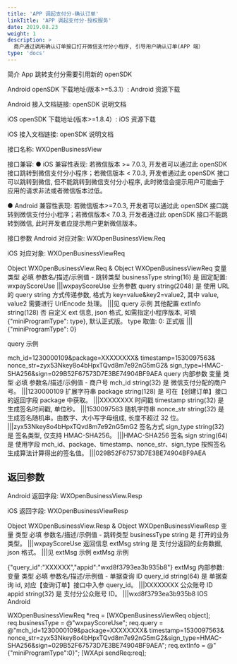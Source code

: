 ```yaml
---
title: 'APP 调起支付分-确认订单'
linkTitle: 'APP 调起支付分-授权服务'
date: 2019.08.23
weight: 1
description: >
  商户通过调用确认订单接口打开微信支付分小程序, 引导用户确认订单(APP 端）
type: 'docs'
---
```


简介
App 跳转支付分需要引用新的 openSDK

Android openSDK 下载地址(版本>=5.3.1）: Android 资源下载

Android 接入文档链接: openSDK 说明文档

iOS openSDK 下载地址(版本>=1.8.4）: iOS 资源下载

iOS 接入文档链接: openSDK 说明文档

接口名称: WXOpenBusinessView

接口兼容:
● iOS 兼容性表现: 若微信版本 >= 7.0.3, 开发者可以通过此 openSDK 接口跳转到微信支付分小程序；若微信版本 < 7.0.3, 开发者通过此 openSDK 接口可以跳转到微信, 但不能跳转到微信支付分小程序, 此时微信会提示用户可能由于应用的请求非法或者微信版本过低。

● Android 兼容性表现: 若微信版本>=7.0.3, 开发者可以通过此 openSDK 接口跳转到微信支付分小程序；若微信版本< 7.0.3, 开发者通过此 openSDK 接口不能跳转到微信, 此时开发者应提示用户更新微信版本。

接口参数
Android 对应对象: WXOpenBusinessView.Req

iOS 对应对象: WXOpenBusinessViewReq

Object WXOpenBusinessView.Req & Object WXOpenBusinessViewReq
变量 类型 必填 参数名/描述/示例值 -
跳转类型 businessType string(16) 是 固定配置: wxpayScoreUse
|||wxpayScoreUse
业务参数 query string(2048) 是 使用 URL 的 query string
方式传递参数, 格式为 key=value&key2=value2, 其中 value, value2 需要进行 UrlEncode 处理。
|||见 query 示例
其他配置 extInfo string(128) 否 自定义 ext 信息, json 格式, 如需指定小程序版本, 可填 {"miniProgramType": type}, 默认正式版。
type 取值:
0: 正式版
|||{"miniProgramType": 0}

query 示例

mch_id=1230000109&package=XXXXXXXX&
timestamp=1530097563&
nonce_str=zyx53Nkey8o4bHpxTQvd8m7e92nG5mG2&
sign_type=HMAC-SHA256&sign=029B52F67573D7E3BE74904BF9AEA
query 内部参数
变量 类型 必填 参数名/描述/示例值 -
商户号 mch_id string(32) 是 微信支付分配的商户号。
|||1230000109
扩展字符串 package string(128) 是 可在【创建订单】接口的返回字段 package 中获取。
|||XXXXXXXX
时间戳 timestamp string(32) 是 生成签名时间戳, 单位秒。
|||1530097563
随机字符串 nonce_str string(32) 是 生成签名随机串。由数字、大小写字母组成, 长度不超过 32 位。
|||zyx53Nkey8o4bHpxTQvd8m7e92nG5mG2
签名方式 sign_type string(32) 是 签名类型, 仅支持 HMAC-SHA256。
|||HMAC-SHA256
签名 sign string(64) 是 使用字段 mch_id、package、timestamp、nonce_str、sign_type 按照签名生成算法计算得出的签名值。
|||029B52F67573D7E3BE74904BF9AEA

## 返回参数

Android 返回字段: WXOpenBusinessView.Resp

iOS 返回字段: WXOpenBusinessViewResp

Object WXOpenBusinessView.Resp & Object WXOpenBusinessViewResp
变量 类型 必填 参数名/描述/示例值 -
跳转类型 businessType string
是 打开的业务类型。
|||wxpayScoreUse
返回信息 extMsg string
是 支付分返回的业务数据, json 格式。
|||见 extMsg 示例
extMsg 示例

{"query_id":"XXXXXX","appid":"wxd8f3793ea3b935b8"}
extMsg 内部参数:
变量 类型 必填 参数名/描述/示例值 -
单据查询 ID query_id string(64) 是 单据查询 id, 对应【查询订单】接口中入参 query_id。
|||XXXXXXXX
公众账号 ID appid string(32) 是 支付分公众账号 ID。
|||wxd8f3793ea3b935b8
IOS
Android

WXOpenBusinessViewReq \*req = [WXOpenBusinessViewReq object];
req.businessType = @"wxpayScoreUse";
req.query = @"mch_id=1230000109&package=XXXXXXXX&
timestamp=1530097563&
nonce_str=zyx53Nkey8o4bHpxTQvd8m7e92nG5mG2&sign_type=HMAC-SHA256&sign=029B52F67573D7E3BE74904BF9AEA";
req.extInfo = @"{\"miniProgramType\":0}";
[WXApi sendReq:req];
